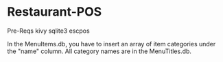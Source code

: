 # Restaurant-POS

Pre-Reqs
kivy
sqlite3
escpos

In the MenuItems.db, you have to insert an array of item categories under the "name" column. All category names are in the MenuTitles.db.
